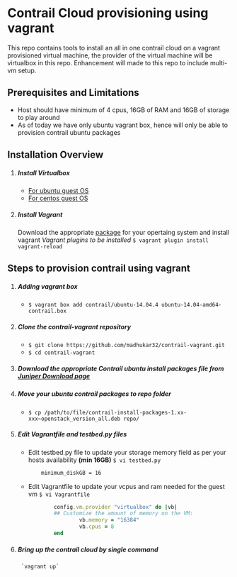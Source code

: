 # Contrail Cloud provisioning using vagrant

This repo contains tools to install an all in one contrail cloud on a vagrant provisioned virtual machine, the provider of the virtual machine will be virtualbox in this repo. Enhancement will made to this repo to include multi-vm setup.

## Prerequisites and Limitations
* Host should have minimum of 4 cpus, 16GB of RAM and 16GB of storage to play around
* As of today we have only ubuntu vagrant box, hence will only be able to provision contrail ubuntu packages

## Installation Overview
1. ##### Install Virtualbox
    *   [For ubuntu guest OS](https://help.ubuntu.com/community/VirtualBox/Installation)
    *   [For centos guest OS](https://wiki.centos.org/HowTos/Virtualization/VirtualBox)

2. ##### Install Vagrant
    Download the appropriate [package](https://www.vagrantup.com/downloads.html) for your opertaing system and install vagrant
    _Vagrant plugins to be installed_
    `$ vagrant plugin install vagrant-reload`

## Steps to provision contrail using vagrant
1. ##### Adding vagrant box
   * `$ vagrant box add contrail/ubuntu-14.04.4 ubuntu-14.04-amd64-contrail.box`

2. ##### Clone the contrail-vagrant repository
   * `$ git clone https://github.com/madhukar32/contrail-vagrant.git`
   * `$ cd contrail-vagrant`

3. ##### Download the appropriate Contrail ubuntu install packages file from [Juniper Download page](http://www.juniper.net/support/downloads/?p=contrail#sw)

4. ##### Move your ubuntu contrail packages to repo folder
   * `$ cp /path/to/file/contrail-install-packages-1.xx-xxx~openstack_version_all.deb repo/`

5. ##### Edit Vagrantfile and testbed.py files
    * Edit testbed.py file to update your storage memory field as per your hosts availability **(min 16GB)**
        `$ vi testbed.py`
        ````bash
            minimum_diskGB = 16
        ````
    * Edit Vagrantfile to update your vcpus and ram needed for the guest vm
        `$ vi Vagrantfile`
        ```ruby
                config.vm.provider "virtualbox" do |vb|
                ## Customize the amount of memory on the VM:
                        vb.memory = "16384"
                        vb.cpus = 8
                end
        ```

6. ##### Bring up the contrail cloud by single command
        `vagrant up`
